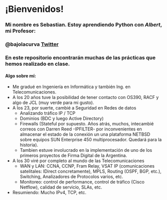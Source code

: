 
¡Bienvenidos!
=============


### Mi nombre es Sebastian. Estoy aprendiendo Python con *Albert*, mi Profesor:


### **@bajolacurva** [Twitter](https://twitter.com/bajolacurva)




### En este repositorio encontrarán muchas de las prácticas que hemos realizado en clase.


#### Algo sobre mí:

* Me gradué en Ingeniería en Informática y también Ing. en Telecomunicaciones.
* A los 20 años tuve la posibilidad de tener contacto con OS390, RACF y algo de JCL (muy verde para mi gusto).
* A los 23, por suerte, cambié a Seguridad en Redes de datos
    * Analizando tráfico IP / TCP
    * Dominios  (BDC y luego Active Directory)
    * Firewalls (Stateful por supuesto. Años atrás, muchos, intecambié correos con Darren Reed -IPFILTER- por inconvenientes en almacenar el estado de la conexión un una plataforma NETBSD sobre equipos SUN Enterprise 450 multiprocesador. Quedará para la historia).
    * Tambien estuve involucrado en la implementación de uno de los primeros proyectos de Firma Digital de la Argentina.
* A los 30 viré por completo al mundo de las Telecomunicaciones
    * WAN y LAN: CCNA, CCNP, Fram Relay, VSAT IP (comunicaciones satelitales: IDirect concretamente), MPLS, Routing (OSPF, BGP, etc.), Switching, Analizadores de Protocolos varios, etc. 
    * Monitoreo: control de performance, control de tráfico (Cisco Netflow), calidad de servicio, SLAs, etc.
* Resumiendo: Mucho IPv4, TCP, etc.

